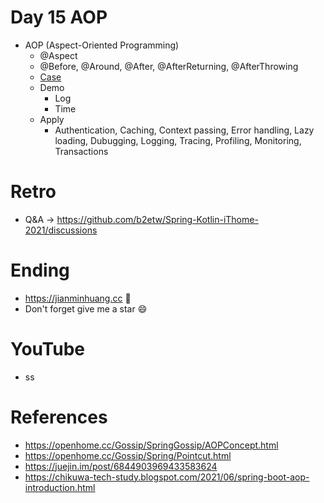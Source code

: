 # Day 15 AOP
* AOP (Aspect-Oriented Programming)
  * @Aspect
  * @Before, @Around, @After, @AfterReturning, @AfterThrowing
  * [Case](https://github.com/b2etw/Spring-Kotlin-iThome-2021/blob/main/sections/day2/common-case.png) 
  * Demo
    * Log
    * Time
  * Apply
    * Authentication, Caching, Context passing, Error handling, Lazy loading, Dubugging, Logging, Tracing, Profiling, Monitoring, Transactions

# Retro
* Q&A -> https://github.com/b2etw/Spring-Kotlin-iThome-2021/discussions

# Ending
* https://jianminhuang.cc 🌈
* Don't forget give me a star 😄

# YouTube
* ss

# References
* https://openhome.cc/Gossip/SpringGossip/AOPConcept.html
* https://openhome.cc/Gossip/Spring/Pointcut.html
* https://juejin.im/post/6844903969433583624
* https://chikuwa-tech-study.blogspot.com/2021/06/spring-boot-aop-introduction.html
